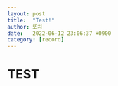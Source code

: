 ```yaml
---
layout: post
title:  "Test!"
author: 또치
date:   2022-06-12 23:06:37 +0900
category: [record]
---
```

# TEST
<!-- categories: programming -->

